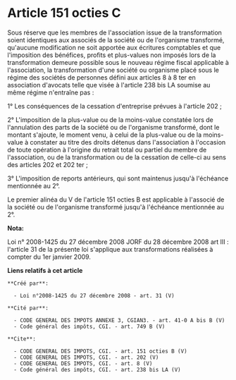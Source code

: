 # Article 151 octies C

Sous réserve que les membres de l'association issue de la transformation soient identiques aux associés de la société ou de
l'organisme transformé, qu'aucune modification ne soit apportée aux écritures comptables et que l'imposition des bénéfices,
profits et plus-values non imposés lors de la transformation demeure possible sous le nouveau régime fiscal applicable à
l'association, la transformation d'une société ou organisme placé sous le régime des sociétés de personnes défini aux
articles 8 à 8 ter en association d'avocats telle que visée à l'article 238 bis LA soumise au même régime n'entraîne pas : 

1° Les conséquences de la cessation d'entreprise prévues à l'article 202 ; 

2° L'imposition de la plus-value ou de la moins-value constatée lors de l'annulation des parts de la société ou de
l'organisme transformé, dont le montant s'ajoute, le moment venu, à celui de la plus-value ou de la moins-value à constater
au titre des droits détenus dans l'association à l'occasion de toute opération à l'origine du retrait total ou partiel du
membre de l'association, ou de la transformation ou de la cessation de celle-ci au sens des articles 202 et 202 ter ; 

3° L'imposition de reports antérieurs, qui sont maintenus jusqu'à l'échéance mentionnée au 2°. 

Le premier alinéa du V de l'article 151 octies B est applicable à l'associé de la société ou de l'organisme transformé
jusqu'à l'échéance mentionnée au 2°.

**Nota:**

Loi n° 2008-1425 du 27 décembre 2008 JORF du 28 décembre 2008 art III : l'article 31 de la présente loi s'applique aux
transformations réalisées à compter du 1er janvier 2009.

**Liens relatifs à cet article**

	**Créé par**:

	  - Loi n°2008-1425 du 27 décembre 2008 - art. 31 (V)

	**Cité par**:

	  - CODE GENERAL DES IMPOTS ANNEXE 3, CGIAN3. - art. 41-0 A bis B (V)
	  - Code général des impôts, CGI. - art. 749 B (V)

	**Cite**:

	  - CODE GENERAL DES IMPOTS, CGI. - art. 151 octies B (V)
	  - CODE GENERAL DES IMPOTS, CGI. - art. 202 (V)
	  - CODE GENERAL DES IMPOTS, CGI. - art. 8 (V)
	  - Code général des impôts, CGI. - art. 238 bis LA (V)
